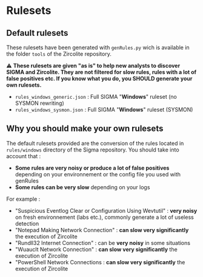 # Rulesets

## Default rulesets

These rulesets have been generated with `genRules.py` wich is available in the folder `tools` of the Zircolite repository.

:warning: **These rulesets are given "as is" to help new analysts to discover SIGMA and Zircolite. They are not filtered for slow rules, rules with a lot of false positives etc. If you know what you do, you SHOULD generate your own rulesets.**

- `rules_windows_generic.json` : Full SIGMA "**Windows**" ruleset (no SYSMON rewriting)
- `rules_windows_sysmon.json` : Full SIGMA "**Windows**" ruleset (SYSMON)

## Why you should make your own rulesets

The default rulesets provided are the conversion of the rules located in `rules/windows` directory of the Sigma repository. You should take into account that : 

- **Some rules are very noisy or produce a lot of false positives** depending on your environnement or the config file you used with genRules
- **Some rules can be very slow** depending on your logs

For example : 

-  "Suspicious Eventlog Clear or Configuration Using Wevtutil" : **very noisy** on fresh environnement (labs etc.), commonly generate a lot of useless detection
-  "Notepad Making Network Connection" : **can slow very significantly** the execution of Zircolite
-  "Rundll32 Internet Connection" : can be **very noisy** in some situations
-  "Wuauclt Network Connection" : **can slow very significantly** the execution of Zircolite
- "PowerShell Network Connections : **can slow very significantly** the execution of Zircolite